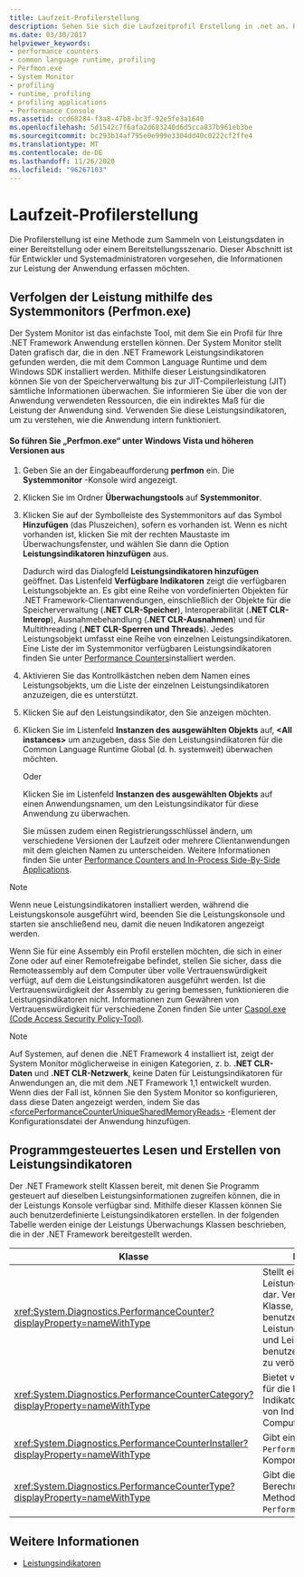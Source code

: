 ```yaml
---
title: Laufzeit-Profilerstellung
description: Sehen Sie sich die Laufzeitprofil Erstellung in .net an. Hierbei handelt es sich um eine Methode zum Sammeln von Leistungsdaten in jedem Entwicklungs-oder
ms.date: 03/30/2017
helpviewer_keywords:
- performance counters
- common language runtime, profiling
- Perfmon.exe
- System Monitor
- profiling
- runtime, profiling
- profiling applications
- Performance Console
ms.assetid: ccd68284-f3a8-47b8-bc3f-92e5fe3a1640
ms.openlocfilehash: 5d1542c7f6afa2d683240d6d5cca837b961eb3be
ms.sourcegitcommit: bc293b14af795e0e999e3304dd40c0222cf2ffe4
ms.translationtype: MT
ms.contentlocale: de-DE
ms.lasthandoff: 11/26/2020
ms.locfileid: "96267103"
---
```

# <a name="runtime-profiling"></a>Laufzeit-Profilerstellung

Die Profilerstellung ist eine Methode zum Sammeln von Leistungsdaten in einer Bereitstellung oder einem Bereitstellungsszenario. Dieser Abschnitt ist für Entwickler und Systemadministratoren vorgesehen, die Informationen zur Leistung der Anwendung erfassen möchten.  
  
## <a name="tracking-performance-using-the-performance-monitor-perfmonexe"></a>Verfolgen der Leistung mithilfe des Systemmonitors (Perfmon.exe)  

 Der System Monitor ist das einfachste Tool, mit dem Sie ein Profil für Ihre .NET Framework Anwendung erstellen können. Der System Monitor stellt Daten grafisch dar, die in den .NET Framework Leistungsindikatoren gefunden werden, die mit dem Common Language Runtime und dem Windows SDK installiert werden. Mithilfe dieser Leistungsindikatoren können Sie von der Speicherverwaltung bis zur JIT-Compilerleistung (JIT) sämtliche Informationen überwachen. Sie informieren Sie über die von der Anwendung verwendeten Ressourcen, die ein indirektes Maß für die Leistung der Anwendung sind. Verwenden Sie diese Leistungsindikatoren, um zu verstehen, wie die Anwendung intern funktioniert.  
  
#### <a name="to-run-perfmonexe-on-windows-vista-and-later-versions"></a>So führen Sie „Perfmon.exe“ unter Windows Vista und höheren Versionen aus  
  
1. Geben Sie an der Eingabeaufforderung **perfmon** ein. Die **Systemmonitor** -Konsole wird angezeigt.  
  
2. Klicken Sie im Ordner **Überwachungstools** auf **Systemmonitor**.  
  
3. Klicken Sie auf der Symbolleiste des Systemmonitors auf das Symbol **Hinzufügen** (das Pluszeichen), sofern es vorhanden ist. Wenn es nicht vorhanden ist, klicken Sie mit der rechten Maustaste im Überwachungsfenster, und wählen Sie dann die Option **Leistungsindikatoren hinzufügen** aus.  
  
     Dadurch wird das Dialogfeld **Leistungsindikatoren hinzufügen** geöffnet. Das Listenfeld **Verfügbare Indikatoren** zeigt die verfügbaren Leistungsobjekte an. Es gibt eine Reihe von vordefinierten Objekten für .NET Framework-Clientanwendungen, einschließlich der Objekte für die Speicherverwaltung (**.NET CLR-Speicher**), Interoperabilität (**.NET CLR-Interop**), Ausnahmebehandlung (**.NET CLR-Ausnahmen**) und für Multithreading (**.NET CLR-Sperren und Threads**). Jedes Leistungsobjekt umfasst eine Reihe von einzelnen Leistungsindikatoren. Eine Liste der im Systemmonitor verfügbaren Leistungsindikatoren finden Sie unter [Performance Counters](performance-counters.md)installiert werden.  
  
4. Aktivieren Sie das Kontrollkästchen neben dem Namen eines Leistungsobjekts, um die Liste der einzelnen Leistungsindikatoren anzuzeigen, die es unterstützt.  
  
5. Klicken Sie auf den Leistungsindikator, den Sie anzeigen möchten.  
  
6. Klicken Sie im Listenfeld **Instanzen des ausgewählten Objekts** auf, **\<All instances>** um anzugeben, dass Sie den Leistungsindikatoren für die Common Language Runtime Global (d. h. systemweit) überwachen möchten.  
  
     Oder  
  
     Klicken Sie im Listenfeld **Instanzen des ausgewählten Objekts** auf einen Anwendungsnamen, um den Leistungsindikator für diese Anwendung zu überwachen.  
  
     Sie müssen zudem einen Registrierungsschlüssel ändern, um verschiedene Versionen der Laufzeit oder mehrere Clientanwendungen mit dem gleichen Namen zu unterscheiden. Weitere Informationen finden Sie unter [Performance Counters and In-Process Side-By-Side Applications](performance-counters-and-in-process-side-by-side-applications.md).  
  
> [!NOTE]
> Wenn neue Leistungsindikatoren installiert werden, während die Leistungskonsole ausgeführt wird, beenden Sie die Leistungskonsole und starten sie anschließend neu, damit die neuen Indikatoren angezeigt werden.  
  
 Wenn Sie für eine Assembly ein Profil erstellen möchten, die sich in einer Zone oder auf einer Remotefreigabe befindet, stellen Sie sicher, dass die Remoteassembly auf dem Computer über volle Vertrauenswürdigkeit verfügt, auf dem die Leistungsindikatoren ausgeführt werden. Ist die Vertrauenswürdigkeit der Assembly zu gering bemessen, funktionieren die Leistungsindikatoren nicht. Informationen zum Gewähren von Vertrauenswürdigkeit für verschiedene Zonen finden Sie unter [Caspol.exe (Code Access Security Policy-Tool)](../tools/caspol-exe-code-access-security-policy-tool.md).  
  
> [!NOTE]
> Auf Systemen, auf denen die .NET Framework 4 installiert ist, zeigt der System Monitor möglicherweise in einigen Kategorien, z. b. **.NET CLR-Daten** und **.NET CLR-Netzwerk**, keine Daten für Leistungsindikatoren für Anwendungen an, die mit dem .NET Framework 1,1 entwickelt wurden. Wenn dies der Fall ist, können Sie den System Monitor so konfigurieren, dass diese Daten angezeigt werden, indem Sie das [\<forcePerformanceCounterUniqueSharedMemoryReads>](../configure-apps/file-schema/runtime/forceperformancecounteruniquesharedmemoryreads-element.md) -Element der Konfigurationsdatei der Anwendung hinzufügen.  
  
## <a name="reading-and-creating-performance-counters-programmatically"></a>Programmgesteuertes Lesen und Erstellen von Leistungsindikatoren  

 Der .NET Framework stellt Klassen bereit, mit denen Sie Programm gesteuert auf dieselben Leistungsinformationen zugreifen können, die in der Leistungs Konsole verfügbar sind. Mithilfe dieser Klassen können Sie auch benutzerdefinierte Leistungsindikatoren erstellen. In der folgenden Tabelle werden einige der Leistungs Überwachungs Klassen beschrieben, die in der .NET Framework bereitgestellt werden.  
  
|Klasse|BESCHREIBUNG|  
|-----------|-----------------|  
|<xref:System.Diagnostics.PerformanceCounter?displayProperty=nameWithType>|Stellt eine Windows NT-Leistungsindikatorkomponente dar. Verwenden Sie diese Klasse, um vordefinierte oder benutzerdefinierte Leistungsindikatoren zu lesen und Leistungsdaten für benutzerdefinierte Indikatoren zu veröffentlichen (schreiben).|  
|<xref:System.Diagnostics.PerformanceCounterCategory?displayProperty=nameWithType>|Bietet verschiedene Methoden für die Interaktion mit Indikatoren und Kategorien von Indikatoren auf dem Computer.|  
|<xref:System.Diagnostics.PerformanceCounterInstaller?displayProperty=nameWithType>|Gibt einen Installer für die `PerformanceCounter` -Komponente an.|  
|<xref:System.Diagnostics.PerformanceCounterType?displayProperty=nameWithType>|Gibt die Formel zum Berechnen der `NextValue` -Methode für eine `PerformanceCounter`an.|  
  
## <a name="see-also"></a>Weitere Informationen

- [Leistungsindikatoren](performance-counters.md)
